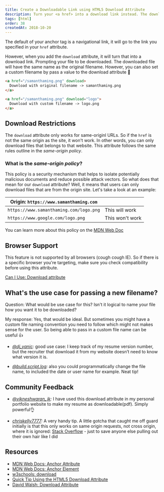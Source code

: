 ```yaml
---
title: Create a Downloadable Link using HTML5 Download Attribute
description: Turn your <a href> into a download link instead. The downloaded file will be the same as the original filename OR  you can pass in a value to set a custom name.
tags: [html]
order: 38
createdAt: 2018-10-20
---
```


The default of your anchor tag is a navigational link, it will go to the link you specified in your `href` attribute.

However, when you add the `download` attribute, it will turn that into a download link. Prompting your file to be downloaded. The downloaded file will have the same name as the original filename. However, you can also set a custom filename by pass a value to the download attribute 🤩

```html
<a href="/samanthaming.png" download>
  Download with original filename -> samanthaming.png
</a>

<a href="/samanthaming.png" download="logo">
  Download with custom filename -> logo.png
</a>
```

## Download Restrictions

The `download` attribute only works for same-originl URLs. So if the `href` is not the same origin as the site, it won't work. In other words, you can only download files that belongs to that website. This attribute follows the same rules outline in the _same-origin policy_.

### What is the _same-origin policy_?

This policy is a security mechanism that helps to isolate potentially malicious documents and reduce possible attack vectors. So what does that mean for our `download` attribute? Well, it means that users can only download files that are from the origin site. Let's take a look at an example:

| Origin: `https://www.samanthaming.com`  |                 |
| --------------------------------------- | --------------- |
| `https://www.samanthaming.com/logo.png` | This will work  |
| `https://www.google.com/logo.png`       | This won't work |

You can learn more about this policy on the [MDN Web Doc](https://developer.mozilla.org/en-US/docs/Web/Security/Same-origin_policy)

## Browser Support

This feature is not supported by all browsers (cough cough IE). So if there is a specific browser you're targeting, make sure you check compatibility before using this attribute.

[Can I Use: Download attribute](https://caniuse.com/#feat=download)

## What's the use case for passing a new filename?

Question: What would be use case for this? Isn't it logical to name your file how you want it to be downloaded?

My response: Yes, that would be ideal. But sometimes you might have a custom file naming convention you need to follow which might not makes sense for the user. So being able to pass in a custom file name can be useful 👍

- _[@dj_yanic](https://www.instagram.com/dj_yanic/):_ good use case: I keep track of my resume version number, but the recruiter that download it from my website doesn’t need to know what version it is.

- _[@build.script.log](https://www.instagram.com/build.script.log/):_ also you could programmatically change the file name, to included the date or user name for example. Neat tip!

## Community Feedback

- _[@vikneshwaran_jk](https://www.instagram.com/vikneshwaran_jk/):_ I have used this download attribute in my personal portfolio website to make my resume as downloadable(pdf). Simply powerful👌

- _[chriskelly7777](https://twitter.com/chriskelly7777/status/1053787519240663040):_ A very handy tip. A little gotcha that caught me off guard initially is that this only works on same origin requests, not cross origin, where it is ignored: [Stack Overflow](https://stackoverflow.com/a/42266268) - just to save anyone else pulling out their own hair like I did

## Resources

- [MDN Web Docs: Anchor Attribute](https://developer.mozilla.org/en-US/docs/Web/HTML/Element/a#Attributes)
- [MDN Web Docs: Anchor Element](https://developer.mozilla.org/en-US/docs/Web/HTML/Element/a)
- [w3schools: download](https://www.w3schools.com/tags/att_a_download.asp)
- [Quick Tip Using the HTML5 Download Attribute](https://webdesign.tutsplus.com/tutorials/quick-tip-using-the-html5-download-attribute--cms-23880)
- [David Walsh: Download Attribute](https://davidwalsh.name/download-attribute)
